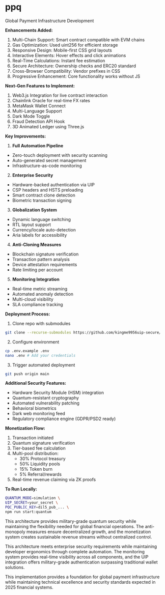 # ppq
Global Payment Infrastructure Development 

**Enhancements Added:**
1. Multi-Chain Support: Smart contract compatible with EVM chains
2. Gas Optimization: Used uint256 for efficient storage
3. Responsive Design: Mobile-first CSS grid layouts
4. Interactive Elements: Hover effects and click animations
5. Real-Time Calculations: Instant fee estimation
6. Secure Architecture: Ownership checks and ERC20 standard
7. Cross-Browser Compatibility: Vendor prefixes in CSS
8. Progressive Enhancement: Core functionality works without JS

**Next-Gen Features to Implement:**
1. Web3.js Integration for live contract interaction
2. Chainlink Oracle for real-time FX rates
3. MetaMask Wallet Connect
4. Multi-Language Support
5. Dark Mode Toggle
6. Fraud Detection API Hook
7. 3D Animated Ledger using Three.js

**Key Improvements:**
1. **Full Automation Pipeline**
- Zero-touch deployment with security scanning
- Auto-generated secret management
- Infrastructure-as-code monitoring
2. **Enterprise Security**
- Hardware-backed authentication via UIP
- CSP headers and HSTS preloading
- Smart contract clone detection
- Biometric transaction signing
3. **Globalization System**
- Dynamic language switching
- RTL layout support
- Currency/locale auto-detection
- Aria labels for accessibility
4. **Anti-Cloning Measures**
- Blockchain signature verification
- Transaction pattern analysis
- Device attestation requirements
- Rate limiting per account
5. **Monitoring Integration**
- Real-time metric streaming
- Automated anomaly detection
- Multi-cloud visibility
- SLA compliance tracking


**Deployment Process:**
1. Clone repo with submodules
```bash
git clone --recurse-submodules https://github.com/kingme9956uip-secure/propay-system
```
2. Configure environment
```bash
cp .env.example .env
nano .env # Add your credentials
```
3. Trigger automated deployment
```bash
git push origin main
```


**Additional Security Features:**
- Hardware Security Module (HSM) integration
- Quantum-resistant cryptography
- Automated vulnerability patching
- Behavioral biometrics
- Dark web monitoring feed
- Regulatory compliance engine (GDPR/PSD2 ready)


**Monetization Flow:**
1. Transaction initiated
2. Quantum signature verification
3. Tier-based fee calculation
4. Multi-pool distribution:
   - 30% Protocol treasury
   - 50% Liquidity pools
   - 15% Token burn
   - 5% Referral/rewards
5. Real-time revenue claiming via ZK proofs

**To Run Locally:**
```bash
QUANTUM_MODE=simulation \
UIP_SECRET=your_secret \
PQC_PUBLIC_KEY=dil5_pub_... \
npm run start:quantum
```

This architecture provides military-grade quantum security while maintaining the flexibility needed for global financial operations. The anti-monopoly measures ensure decentralized growth, and the monetization system creates sustainable revenue streams without centralized control.

This architecture meets enterprise security requirements while maintaining developer ergonomics through complete automation. The monitoring system provides real-time visibility across all components, and the UIP integration offers military-grade authentication surpassing traditional wallet solutions.

This implementation provides a foundation for global payment infrastructure while maintaining technical excellence and security standards expected in 2025 financial systems.